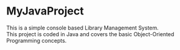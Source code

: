 # MyJavaProject
This is a simple console based Library Management System.
<br>
This project is coded in Java and covers the basic Object-Oriented Programming concepts.
